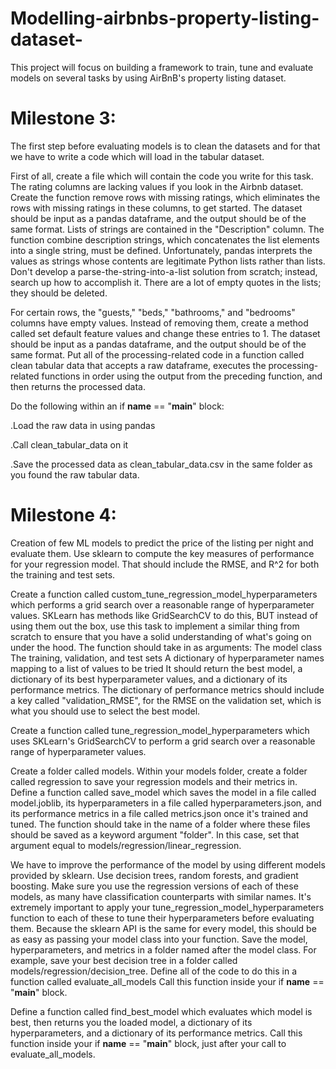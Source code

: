 # Modelling-airbnbs-property-listing-dataset-
This project will focus on building a framework to train, tune and evaluate models on several tasks by using AirBnB's property listing dataset.

# Milestone 3:

The first step before evaluating models is to clean the datasets and for that we have to write a code which will load in the tabular dataset.

First of all, create a file which will contain the code you write for this task. The rating columns are lacking values if you look in the Airbnb dataset. Create the function remove rows with missing ratings, which eliminates the rows with missing ratings in these columns, to get started. The dataset should be input as a pandas dataframe, and the output should be of the same format. 
Lists of strings are contained in the "Description" column. The function combine description strings, which concatenates the list elements into a single string, must be defined. Unfortunately, pandas interprets the values as strings whose contents are legitimate Python lists rather than lists. Don't develop a parse-the-string-into-a-list solution from scratch; instead, search up how to accomplish it. There are a lot of empty quotes in the lists; they should be deleted.

For certain rows, the "guests," "beds," "bathrooms," and "bedrooms" columns have empty values. Instead of removing them, create a method called set default feature values and change these entries to 1. The dataset should be input as a pandas dataframe, and the output should be of the same format. 
Put all of the processing-related code in a function called clean tabular data that accepts a raw dataframe, executes the processing-related functions in order using the output from the preceding function, and then returns the processed data. 

Do the following within an if __name__ == "__main__" block:

.Load the raw data in using pandas

.Call clean_tabular_data on it

.Save the processed data as clean_tabular_data.csv in the same folder as you found the raw tabular data.

# Milestone 4:

Creation of few ML models to predict the price of the listing per night and evaluate them.
Use sklearn to compute the key measures of performance for your regression model. That should include the RMSE, and R^2 for both the training and test sets.

Create a function called custom_tune_regression_model_hyperparameters which performs a grid search over a reasonable range of hyperparameter values.
SKLearn has methods like GridSearchCV to do this, BUT instead of using them out the box, use this task to implement a similar thing from scratch to ensure that you have a solid understanding of what's going on under the hood.
The function should take in as arguments:
The model class
The training, validation, and test sets
A dictionary of hyperparameter names mapping to a list of values to be tried
It should return the best model, a dictionary of its best hyperparameter values, and a dictionary of its performance metrics.
The dictionary of performance metrics should include a key called "validation_RMSE", for the RMSE on the validation set, which is what you should use to select the best model.

Create a function called tune_regression_model_hyperparameters which uses SKLearn's GridSearchCV to perform a grid search over a reasonable range of hyperparameter values.

Create a folder called models.
Within your models folder, create a folder called regression to save your regression models and their metrics in.
Define a function called save_model which saves the model in a file called model.joblib, its hyperparameters in a file called hyperparameters.json, and its performance metrics in a file called metrics.json once it's trained and tuned.
The function should take in the name of a folder where these files should be saved as a keyword argument "folder". In this case, set that argument equal to models/regression/linear_regression.

We have to improve the performance of the model by using different models provided by sklearn.
Use decision trees, random forests, and gradient boosting. Make sure you use the regression versions of each of these models, as many have classification counterparts with similar names.
It's extremely important to apply your tune_regression_model_hyperparameters function to each of these to tune their hyperparameters before evaluating them. Because the sklearn API is the same for every model, this should be as easy as passing your model class into your function.
Save the model, hyperparameters, and metrics in a folder named after the model class. For example, save your best decision tree in a folder called models/regression/decision_tree.
Define all of the code to do this in a function called evaluate_all_models
Call this function inside your if __name__ == "__main__" block.

Define a function called find_best_model which evaluates which model is best, then returns you the loaded model, a dictionary of its hyperparameters, and a dictionary of its performance metrics.
Call this function inside your if __name__ == "__main__" block, just after your call to evaluate_all_models.
